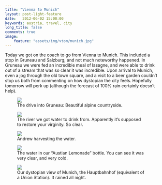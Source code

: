 ```yaml
---
title: "Vienna to Munich"
layout: post-light-feature
date:   2012-06-02 15:00:00
keywords: austria, travel, city
long_title: false
comments: true
image:
    feature: "assets/img/vtom/munich.jpg"
---
```


Today we got on the coach to go from Vienna to Munich.  This included a stop in
Gruneau and Salzburg, and not much noteworthy happened.  In Gruneau we were fed
an incredible meal of lasagne, and were able to drink out of a stream that was
so clear it was incredible.  Upon arrival to Munich, even a jog through the old
town square, and a visit to a beer garden couldn’t stop us both from commenting
on how dystopian the city feels.  Hopefully tomorrow will perk up (although the
forecast of 100% rain certainly doesn’t help).

<figure>
    <img src="{{ site.baseurl }}/assets/img/vtom/guneau_countryside.jpg">
    <figcaption>The drive into Gruneau: Beautiful alpine countryside.</figcaption>
</figure>

<figure>
    <img src="{{ site.baseurl }}/assets/img/vtom/gruneau_river.jpg">
    <figcaption>The river we got water to drink from. Apparently it’s supposed
    to restore your virginity. So clear.</figcaption>
</figure>

<figure>
    <img src="{{ site.baseurl }}/assets/img/vtom/gruneau_water.jpg">
    <figcaption>Andrew harvesting the water.</figcaption>
</figure>

<figure>
    <img src="{{ site.baseurl }}/assets/img/vtom/gruneau_almundudler.jpg">
    <figcaption>The water in our “Austian Lemonade” bottle. You can see it was
    very clear, and very cold.</figcaption>
</figure>

<figure>
    <img src="{{ site.baseurl }}/assets/img/vtom/munich.jpg">
    <figcaption>Our dystopian view of Munich, the Hauptbahnhof (equivalent of a
    Union Station). It rained all night.</figcaption>
</figure>

